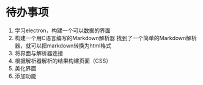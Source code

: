 # 待办事项

1. 学习electron，构建一个可以数据的界面
2. 构建一个用C语言编写的Markdown解析器
找到了一个简单的Markdown解析器，就可以把markdown转换为html格式
3. 将界面与解析器连接
4. 根据解析器解析的结果构建页面（CSS）
5. 美化界面
6. 添加功能
